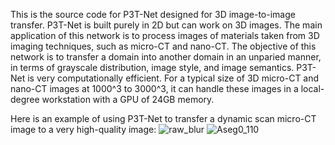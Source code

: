 This is the source code for P3T-Net designed for 3D image-to-image transfer. P3T-Net is built purely in 2D but can work on 3D images. 
The main application of this network is to process images of materials taken from 3D imaging techniques, such as micro-CT and nano-CT. 
The objective of this network is to transfer a domain into another domain in an unparied manner, in terms of grayscale distribution, image style, and image semantics.
P3T-Net is very computationally efficient. For a typical size of 3D micro-CT and nano-CT images at 1000^3 to 3000^3, it can handle these images in a local-degree workstation with a GPU of 24GB memory.

Here is an example of using P3T-Net to transfer a dynamic scan micro-CT image to a very high-quality image:
![raw_blur](https://github.com/KunningTang1/P3T-Net-for-3D-large-image-transfer/assets/97938972/231e73a5-355c-446a-8675-c219c56c3351)
![Aseg0_110](https://github.com/KunningTang1/P3T-Net-for-3D-large-image-transfer/assets/97938972/0eee4b2d-d03b-4cf0-9c74-fdf048b3b549)
